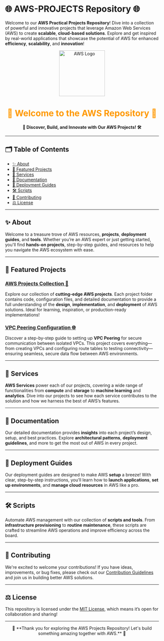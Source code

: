 # 🌐 AWS-PROJECTS Repository 🌐

Welcome to our **AWS Practical Projects Repository**! Dive into a collection of powerful and innovative projects that leverage Amazon Web Services (AWS) to create **scalable**, **cloud-based solutions**. Explore and get inspired by real-world applications that showcase the potential of AWS for enhanced **efficiency**, **scalability**, and **innovation**! 

<!-- Banner -->
<p align="center">
  <img src="https://github.com/your-organization/aws-repo/raw/main/aws-logo.png" alt="AWS Logo" width="150" height="150">
</p>

<!-- Title -->
<h1 align="center" style="color:#FF9900;">🌟 Welcome to the AWS Repository 🌟</h1>

<!-- Description -->
<p align="center">
  <strong>🚀 Discover, Build, and Innovate with Our AWS Projects! 🛠️</strong>
</p>

---

## 🗂️ **Table of Contents**
- [✨ About](#-about)
- [📁 Featured Projects](#-featured-projects)
- [🔧 Services](#-services)
- [📄 Documentation](#-documentation)
- [🚀 Deployment Guides](#-deployment-guides)
- [🛠️ Scripts](#-scripts)
- [🤝 Contributing](#-contributing)
- [⚖️ License](#-license)

---

## ✨ **About**
Welcome to a treasure trove of AWS resources, **projects**, **deployment guides**, and **tools**. Whether you’re an AWS expert or just getting started, you'll find **hands-on projects**, step-by-step guides, and resources to help you navigate the AWS ecosystem with ease.

---

## 📁 **Featured Projects**

### [AWS Projects Collection 📘](https://github.com/BrianKN019/AWS-PROJECTS-.git)
Explore our collection of **cutting-edge AWS projects**. Each project folder contains code, configuration files, and detailed documentation to provide a full understanding of the **design**, **implementation**, and **deployment** of AWS solutions. Ideal for learning, inspiration, or production-ready implementations!

### [VPC Peering Configuration 🌐](https://github.com/BrianKN019/VPC-PEERING.git)
Discover a step-by-step guide to setting up **VPC Peering** for secure communication between isolated VPCs. This project covers everything—from creating VPCs and configuring route tables to testing connectivity—ensuring seamless, secure data flow between AWS environments.

---

## 🔧 **Services**
**AWS Services** power each of our projects, covering a wide range of functionalities from **compute** and **storage** to **machine learning** and **analytics**. Dive into our projects to see how each service contributes to the solution and how we harness the best of AWS’s features.

---

## 📄 **Documentation**
Our detailed documentation provides **insights** into each project’s design, setup, and best practices. Explore **architectural patterns**, **deployment guidelines**, and more to get the most out of AWS in every project.

---

## 🚀 **Deployment Guides**
Our deployment guides are designed to make AWS **setup** a breeze! With clear, step-by-step instructions, you’ll learn how to **launch applications**, **set up environments**, and **manage cloud resources** in AWS like a pro.

---

## 🛠️ **Scripts**
Automate AWS management with our collection of **scripts and tools**. From **infrastructure provisioning** to **routine maintenance**, these scripts are crafted to streamline AWS operations and improve efficiency across the board.

---

## 🤝 **Contributing**
We're excited to welcome your contributions! If you have ideas, improvements, or bug fixes, please check out our [Contribution Guidelines](https://github.com/BrianKN019/AWS-PROJECTS-/CONTRIBUTING.md) and join us in building better AWS solutions.

---

## ⚖️ **License**
This repository is licensed under the [MIT License](https://opensource.org/licenses/MIT), which means it’s open for collaboration and sharing! 

---

<p align="center">
  🌟 **Thank you for exploring the AWS Projects Repository! Let's build something amazing together with AWS.** 🌟
</p>
